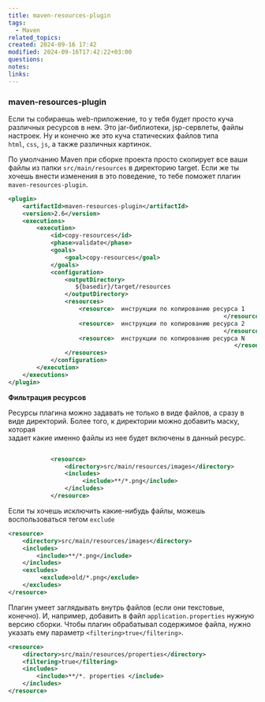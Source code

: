 ```yaml
---
title: maven-resources-plugin
tags:
  - Maven
related_topics: 
created: 2024-09-16 17:42
modified: 2024-09-16T17:42:22+03:00
questions: 
notes: 
links: 
---
```


### maven-resources-plugin

Если ты собираешь web-приложение, то у тебя будет просто куча  
различных ресурсов в нем. Это jar-библиотеки, jsp-сервлеты, файлы  
настроек. Ну и конечно же это куча статических файлов типа  
`html`, `css`, `js`, а также различных картинок.

По умолчанию Maven при сборке проекта просто скопирует все ваши файлы из папки `src/main/resources` в директорию target. Если же ты хочешь внести изменения в это поведение, то тебе поможет плагин `maven-resources-plugin`.

```XML
<plugin>
    <artifactId>maven-resources-plugin</artifactId>
    <version>2.6</version>
    <executions>
        <execution>
            <id>copy-resources</id>
            <phase>validate</phase>
            <goals>
                <goal>copy-resources</goal>
            </goals>
            <configuration>
                <outputDirectory>
                   ${basedir}/target/resources
                </outputDirectory>
                <resources>
                    <resource>  инструкции по копированию ресурса 1
															 </resource>
                    <resource>  инструкции по копированию ресурса 2
															 </resource>
                    <resource>  инструкции по копированию ресурса N 
																</resource>
                </resources>
            </configuration>
        </execution>
    </executions>
</plugin>
```

**Фильтрация ресурсов**

Ресурсы плагина можно задавать не только в виде файлов, а сразу в  
виде директорий. Более того, к директории можно добавить маску, которая  
задает какие именно файлы из нее будет включены в данный ресурс.  

```XML

            <resource>
                <directory>src/main/resources/images</directory>
                <includes>
                     <include>**/*.png</include>
                </includes>
            </resource>
```

Если ты хочешь исключить какие-нибудь файлы, можешь воспользоваться тегом `exclude`

```XML
<resource>
    <directory>src/main/resources/images</directory>
    <includes>
        <include>**/*.png</include>
    </includes>
    <excludes>
         <exclude>old/*.png</exclude>
    </excludes>
</resource>
```

Плагин умеет заглядывать внутрь файлов (если они текстовые, конечно). И, например, добавить в файл `application.properties` нужную версию сборки. Чтобы плагин обрабатывал содержимое файла, нужно указать ему параметр `<filtering>true</filtering>`.

```XML
<resource>
    <directory>src/main/resources/properties</directory>
    <filtering>true</filtering>
    <includes>
        <include>**/*. properties </include>
    </includes>
</resource>
```

  